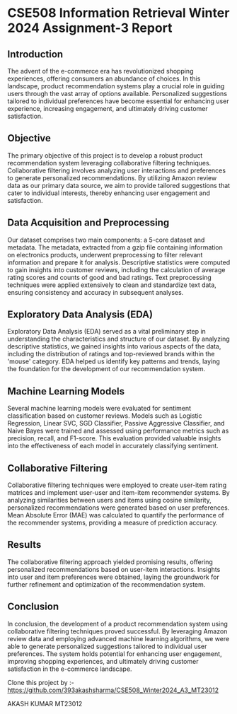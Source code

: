 # CSE508 Information Retrieval Winter 2024 Assignment-3 Report

## Introduction

The advent of the e-commerce era has revolutionized shopping experiences, offering consumers an abundance of choices. In this landscape, product recommendation systems play a crucial role in guiding users through the vast array of options available. Personalized suggestions tailored to individual preferences have become essential for enhancing user experience, increasing engagement, and ultimately driving customer satisfaction.

## Objective

The primary objective of this project is to develop a robust product recommendation system leveraging collaborative filtering techniques. Collaborative filtering involves analyzing user interactions and preferences to generate personalized recommendations. By utilizing Amazon review data as our primary data source, we aim to provide tailored suggestions that cater to individual interests, thereby enhancing user engagement and satisfaction.

## Data Acquisition and Preprocessing

Our dataset comprises two main components: a 5-core dataset and metadata. The metadata, extracted from a gzip file containing information on electronics products, underwent preprocessing to filter relevant information and prepare it for analysis. Descriptive statistics were computed to gain insights into customer reviews, including the calculation of average rating scores and counts of good and bad ratings. Text preprocessing techniques were applied extensively to clean and standardize text data, ensuring consistency and accuracy in subsequent analyses.

## Exploratory Data Analysis (EDA)

Exploratory Data Analysis (EDA) served as a vital preliminary step in understanding the characteristics and structure of our dataset. By analyzing descriptive statistics, we gained insights into various aspects of the data, including the distribution of ratings and top-reviewed brands within the 'mouse' category. EDA helped us identify key patterns and trends, laying the foundation for the development of our recommendation system.

## Machine Learning Models

Several machine learning models were evaluated for sentiment classification based on customer reviews. Models such as Logistic Regression, Linear SVC, SGD Classifier, Passive Aggressive Classifier, and Naive Bayes were trained and assessed using performance metrics such as precision, recall, and F1-score. This evaluation provided valuable insights into the effectiveness of each model in accurately classifying sentiment.

## Collaborative Filtering

Collaborative filtering techniques were employed to create user-item rating matrices and implement user-user and item-item recommender systems. By analyzing similarities between users and items using cosine similarity, personalized recommendations were generated based on user preferences. Mean Absolute Error (MAE) was calculated to quantify the performance of the recommender systems, providing a measure of prediction accuracy.

## Results

The collaborative filtering approach yielded promising results, offering personalized recommendations based on user-item interactions. Insights into user and item preferences were obtained, laying the groundwork for further refinement and optimization of the recommendation system.

## Conclusion

In conclusion, the development of a product recommendation system using collaborative filtering techniques proved successful. By leveraging Amazon review data and employing advanced machine learning algorithms, we were able to generate personalized suggestions tailored to individual user preferences. The system holds potential for enhancing user engagement, improving shopping experiences, and ultimately driving customer satisfaction in the e-commerce landscape.

Clone this project by :-https://github.com/393akashsharma/CSE508_Winter2024_A3_MT23012

AKASH KUMAR
MT23012
